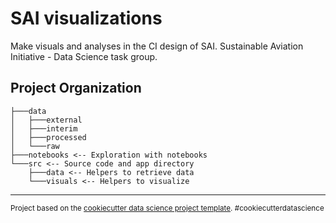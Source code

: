 SAI visualizations
==============================

Make visuals and analyses in the CI design of SAI. 
Sustainable Aviation Initiative - Data Science task group. 

Project Organization
------------

    ├───data
    │   ├───external
    │   ├───interim
    │   ├───processed
    │   └───raw
    ├───notebooks <-- Exploration with notebooks
    └───src <-- Source code and app directory
        ├───data <-- Helpers to retrieve data
        └───visuals <-- Helpers to visualize 

--------

<p><small>Project based on the <a target="_blank" href="https://drivendata.github.io/cookiecutter-data-science/">cookiecutter data science project template</a>. #cookiecutterdatascience</small></p>
